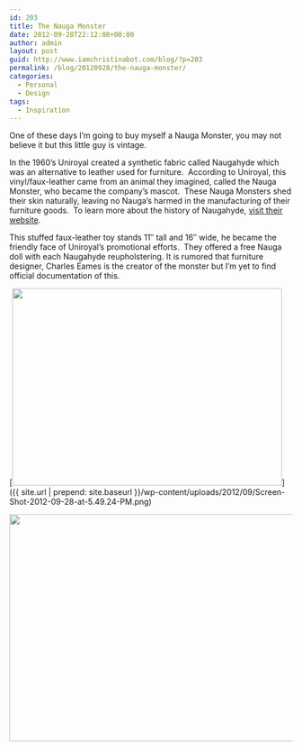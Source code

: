 ```yaml
---
id: 203
title: The Nauga Monster
date: 2012-09-28T22:12:08+00:00
author: admin
layout: post
guid: http://www.iamchristinabot.com/blog/?p=203
permalink: /blog/20120928/the-nauga-monster/
categories:
  - Personal
  - Design
tags:
  - Inspiration
---
```

One of these days I&#8217;m going to buy myself a Nauga Monster, you may not believe it but this little guy is vintage.

In the 1960&#8217;s Uniroyal created a synthetic fabric called Naugahyde which was an alternative to leather used for furniture.  According to Uniroyal, this vinyl/faux-leather came from an animal they imagined, called the Nauga Monster, who became the company&#8217;s mascot.  These Nauga Monsters shed their skin naturally, leaving no Nauga&#8217;s harmed in the manufacturing of their furniture goods.  To learn more about the history of Naugahyde, [visit their website](http://www.naugahyde.com/history.html).

This stuffed faux-leather toy stands 11&#8243; tall and 16&#8243; wide, he became the friendly face of Uniroyal&#8217;s promotional efforts.  They offered a free Nauga doll with each Naugahyde reupholstering. It is rumored that furniture designer, Charles Eames is the creator of the monster but I&#8217;m yet to find official documentation of this.

[<img class="aligncenter size-large wp-image-204" title="Vintage Naugahyde Nauga Monster" src="{{ site.url | prepend: site.baseurl }}/wp-content/uploads/2012/09/Screen-Shot-2012-09-28-at-5.49.24-PM-1024x748.png" alt="" width="480" height="350" srcset="{{ site.url | prepend: site.baseurl }}/wp-content/uploads/2012/09/Screen-Shot-2012-09-28-at-5.49.24-PM-1024x748.png 1024w, {{ site.url | prepend: site.baseurl }}/wp-content/uploads/2012/09/Screen-Shot-2012-09-28-at-5.49.24-PM-300x219.png 300w, {{ site.url | prepend: site.baseurl }}/wp-content/uploads/2012/09/Screen-Shot-2012-09-28-at-5.49.24-PM.png 1138w" sizes="(max-width: 480px) 100vw, 480px" />]({{ site.url | prepend: site.baseurl }}/wp-content/uploads/2012/09/Screen-Shot-2012-09-28-at-5.49.24-PM.png)

<img class="aligncenter size-full wp-image-206" title="Nauga Advertisement" src="{{ site.url | prepend: site.baseurl }}/wp-content/uploads/2012/09/5_naugaA.jpeg" alt="" width="600" height="403" srcset="{{ site.url | prepend: site.baseurl }}/wp-content/uploads/2012/09/5_naugaA.jpeg 600w, {{ site.url | prepend: site.baseurl }}/wp-content/uploads/2012/09/5_naugaA-300x201.jpeg 300w" sizes="(max-width: 600px) 100vw, 600px" />

&nbsp;
